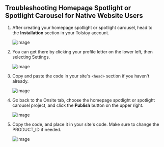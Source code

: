 ## Troubleshooting Homepage Spotlight or Spotlight Carousel for Native Website Users

1. After creating your homepage spotlight or spotlight carousel, head to the **Installation** section in your Tolstoy account.

   ![image](https://github.com/user-attachments/assets/cf6a6423-afab-47b4-8758-27dd7ab14bb3)


2. You can get there by clicking your profile letter on the lower left, then selecting Settings.

   ![image](https://github.com/user-attachments/assets/b1e87a8e-949a-4b27-a0aa-54be39263a41)


3. Copy and paste the code in your site's `<head>` section if you haven't already.

   ![image](https://github.com/user-attachments/assets/3b59fd71-b5c8-45e0-8b67-ddf6d7be05c1)


4. Go back to the Onsite tab, choose the homepage spotlight or spotlight carousel project, and click the **Publish** button on the upper right.

   ![image](https://github.com/user-attachments/assets/d1b5c6df-e152-4296-94d5-1b90cdec09c5)


5. Copy the code, and place it in your site's code. Make sure to change the PRODUCT_ID if needed.

   ![image](https://github.com/user-attachments/assets/1a14101b-c56a-4daf-9ec7-d2d07fd7b586)